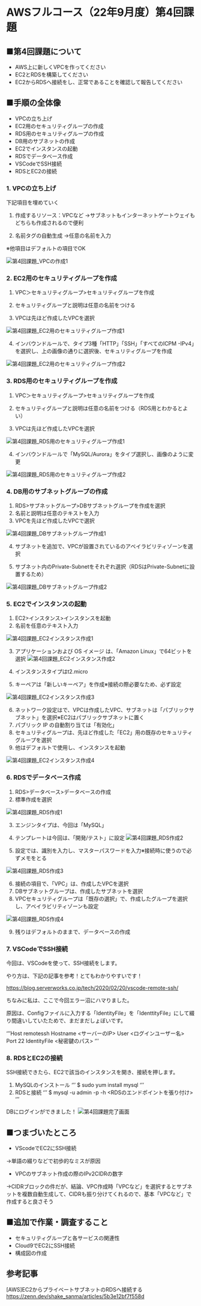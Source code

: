 # AWSフルコース（22年9月度）第4回課題

## ■第4回課題について
- AWS上に新しくVPCを作ってください
- EC2とRDSを構築してください
- EC2からRDSへ接続をし、正常であることを確認して報告してください

## ■手順の全体像

- VPCの立ち上げ
- EC2用のセキュリティグループの作成
- RDS用のセキュリティグループの作成
- DB用のサブネットの作成
- EC2でインスタンスの起動
- RDSでデータベース作成
- VSCodeでSSH接続
- RDSとEC2の接続

 ### 1. VPCの立ち上げ


下記項目を埋めていく


1.  作成するリソース：VPCなど
→サブネットもインターネットゲートウェイもどちらも作成されるので便利


2. 名前タグの自動生成
→任意の名前を入力

※他項目はデフォルトの項目でOK

![第4回課題_VPCの作成1](https://user-images.githubusercontent.com/100008521/193501164-41eec3e5-acc4-4771-914d-53b4cd0d7210.png)


 ### 2.  EC2用のセキュリティグループを作成


1. VPC＞セキュリティグループ>セキュリティグループを作成

2. セキュリティグループと説明は任意の名前をつける

3. VPCは先ほど作成したVPCを選択

![第4回課題_EC2用のセキュリティグループ作成1](https://user-images.githubusercontent.com/100008521/193501249-12685909-afb6-4884-9b25-f0e46f4629e2.png)



4. インバウンドルールで、タイプ3種「HTTP」「SSH」「すべてのICPM -IPv4」を選択し、上の画像の通りに選択後、セキュリティグループを作成

![第4回課題_EC2用のセキュリティグループ作成2](https://user-images.githubusercontent.com/100008521/193501326-ad3341b4-52b8-4898-bec2-bbe75f45afe7.png)

### 3.  RDS用のセキュリティグループを作成


1. VPC＞セキュリティグループ>セキュリティグループを作成

2. セキュリティグループと説明は任意の名前をつける（RDS用とわかるとよい）

3. VPCは先ほど作成したVPCを選択

![第4回課題_RDS用のセキュリティグループ作成1](https://user-images.githubusercontent.com/100008521/193501367-430a954d-b63d-4ff9-b8e0-f9355eff7d3e.png)

4. インバウンドルールで「MySQL/Aurora」をタイプ選択し、画像のように変更

![第4回課題_RDS用のセキュリティグループ作成2](https://user-images.githubusercontent.com/100008521/193501386-290cab22-4891-4ebb-9a2e-41e16be35edd.png)


### 4.  DB用のサブネットグループの作成

1. RDS>サブネットグループ>DBサブネットグループを作成を選択
2. 名前と説明は任意のテキストを入力
3. VPCを先ほど作成したVPCで選択

![第4回課題_DBサブネットグループ作成1](https://user-images.githubusercontent.com/100008521/193501403-ec75a6b7-662b-4fb9-8f67-00f886c8648b.png)


4. サブネットを追加で、VPCが設置されているのアベイラビリティゾーンを選択

5. サブネット内のPrivate-Subnetをそれぞれ選択（RDSはPrivate-Subnetに設置するため）

![第4回課題_DBサブネットグループ作成2](https://user-images.githubusercontent.com/100008521/193501407-419ef8d3-5769-4646-83a2-47f40e44958d.png)


### 5. EC2でインスタンスの起動

1. EC2>インスタンス>インスタンスを起動
2. 名前を任意のテキスト入力

![第4回課題_EC2インスタンス作成1](https://user-images.githubusercontent.com/100008521/193501491-3d9d30ac-b91f-4313-a330-4c0cdc38115e.png)


3. アプリケーションおよび OS イメージ は、「Amazon Linux」で64ビットを選択
![第4回課題_EC2インスタンス作成2](https://user-images.githubusercontent.com/100008521/193501487-b5cb0772-3a5a-4f31-8b46-4e72c8af6056.png)

4. インスタンスタイプはt2.micro
5. キーペアは「新しいキーペア」を作成※接続の際必要なため、必ず設定


![第4回課題_EC2インスタンス作成3](https://user-images.githubusercontent.com/100008521/193501484-86ecd7c1-98a7-4086-b51d-522b6c1a5844.png)


6. ネットワーク設定はで、VPCは作成したVPC、サブネットは「パブリックサブネット」を選択※EC2はパブリックサブネットに置く
7. パブリック IP の自動割り当ては「有効化」
8. セキュリティグループは、先ほど作成した「EC2」用の既存のセキュリティグループを選択
9. 他はデフォルトで使用し、インスタンスを起動

![第4回課題_EC2インスタンス作成4](https://user-images.githubusercontent.com/100008521/193501481-39aa52d4-b025-4ebb-8214-339f6ba80568.png)

###  6. RDSでデータベース作成

1. RDS>データベース>データベースの作成
2. 標準作成を選択

![第4回課題_RDS作成1](https://user-images.githubusercontent.com/100008521/193501718-2d2c0bc5-6108-4e81-b852-e0cd257bc5bd.png)


3. エンジンタイプは、今回は「MySQL」
4. テンプレートは今回は、「開発/テスト」に設定
![第4回課題_RDS作成2](https://user-images.githubusercontent.com/100008521/193501711-6b7fa3e6-25db-411b-875b-b524e8f4b7be.png)

5. 設定では、識別を入力し、マスターパスワードを入力※接続時に使うので必ずメモをとる

![第4回課題_RDS作成3](https://user-images.githubusercontent.com/100008521/193501700-0a1ec304-80e1-4687-aef4-f1e7f8b0b3b0.png)

6. 接続の項目で、「VPC」は、作成したVPCを選択
7. DBサブネットグループは、作成したサブネットを選択
8. VPCセキュリティグループは「既存の選択」で、作成したグループを選択し、アベイラビリティゾーンも設定


![第4回課題_RDS作成4](https://user-images.githubusercontent.com/100008521/193501695-485a3674-d815-499d-a2d2-ef9bce6dc8e9.png)

9. 残りはデフォルトのままで、データベースの作成


###  7. VSCodeでSSH接続

今回は、VSCodeを使って、SSH接続をします。

やり方は、下記の記事を参考！とてもわかりやすいです！

https://blog.serverworks.co.jp/tech/2020/02/20/vscode-remote-ssh/

ちなみに私は、ここで今回エラー沼にハマりました。

原因は、Configファイルに入力する「IdentityFile」を「IdenttityFile」にして綴り間違いしていたためで、まだまだしょぼいです。

‘’’Host remotessh
  Hostname <サーバーのIP>
  User <ログインユーザー名>
  Port 22
  IdentityFile <秘密鍵のパス>
‘’’


###  8. RDSとEC2の接続

SSH接続できたら、EC2で該当のインスタンスを開き、接続を押します。

1. MySQLのインストール
‘’’
$ sudo yum install mysql
‘’’
2. RDSと接続
‘’’
$ mysql -u admin -p -h <RDSのエンドポイントを張り付け>
‘’’

DBにログインができました！
![第4回課題完了画面](https://user-images.githubusercontent.com/100008521/193734324-bd95f000-e6d6-4b28-9033-bf056c624246.png)


## ■つまづいたところ
- VScodeでEC2にSSH接続

→単語の綴りなどで初歩的なミスが原因

- VPCのサブネット作成の際のIPv2CIDRの数字

→CIDRブロックの件だが、結論、VPC作成時「VPCなど」を選択するとサブネットを複数自動生成して、CIDRも振り分けてくれるので、基本「VPCなど」で作成すると良さそう


## ■追加で作業・調査すること

- セキュリティグループと各サービスの関連性
- Cloud9でEC2にSSH接続
- 構成図の作成


## 参考記事

[AWS]EC2からプライベートサブネットのRDSへ接続する
https://zenn.dev/shake_sanma/articles/5b3e12bf7f558d

